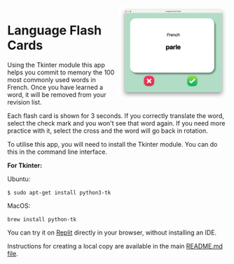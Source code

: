 <img src="https://github.com/ZanClifton/intermediate-python-projects/blob/main/images/language-flash-cards.png" width=250px align=right alt="Language Flash Cards"/>

# Language Flash Cards

Using the Tkinter module this app helps you commit to memory the 100 most commonly used words in French. Once you have learned a word, it will be removed from your revision list.

Each flash card is shown for 3 seconds. If you correctly translate the word, select the check mark and you won't see that word again. If you need more practice with it, select the cross and the word will go back in rotation.

To utilise this app, you will need to install the Tkinter module. You can do this in the command line interface.

**For Tkinter:**

Ubuntu:

```
$ sudo apt-get install python3-tk
```

MacOS:

```
brew install python-tk
```

You can try it on [Replit](https://replit.com/@ZanClifton/language-flash-cards?v=1) directly in your browser, without installing an IDE.

Instructions for creating a local copy are available in the main [README.md file](https://github.com/ZanClifton/intermediate-python-projects/blob/main/README.md).
